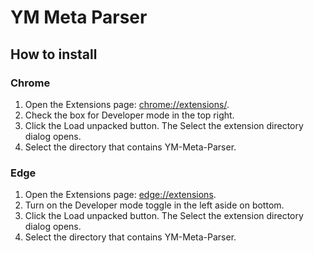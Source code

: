 # YM Meta Parser

## How to install

### Chrome

1. Open the Extensions page: [chrome://extensions/](chrome://extensions/).
1. Check the box for Developer mode in the top right.
1. Click the Load unpacked button. The Select the extension directory dialog opens.
1. Select the directory that contains YM-Meta-Parser.

### Edge

1. Open the Extensions page: [edge://extensions](edge://extensions).
1. Turn on the Developer mode toggle in the left aside on bottom.
1. Click the Load unpacked button. The Select the extension directory dialog opens.
1. Select the directory that contains YM-Meta-Parser.